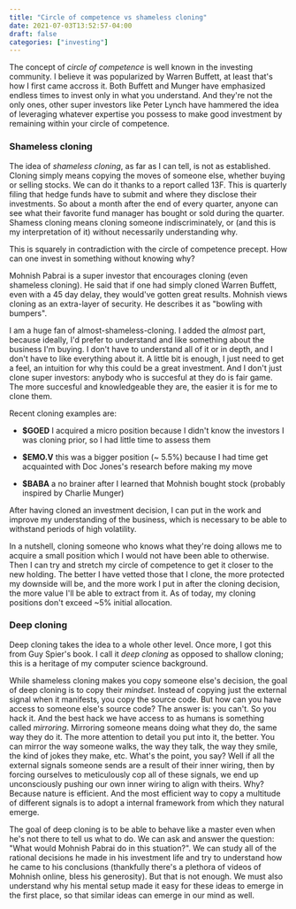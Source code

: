 ```yaml
---
title: "Circle of competence vs shameless cloning"
date: 2021-07-03T13:52:57-04:00
draft: false
categories: ["investing"]
---
```


The concept of _circle of competence_ is well known in the investing community. I believe it was popularized by Warren Buffett, at least that's how I first came accross it. Both Buffett and Munger have emphasized endless times to invest only in what you understand. And they're not the only ones, other super investors like Peter Lynch have hammered the idea of leveraging whatever expertise you possess to make good investment by remaining within your circle of competence.

### Shameless cloning

The idea of _shameless cloning_, as far as I can tell, is not as established. Cloning simply means copying the moves of someone else, whether buying or selling stocks. We can do it thanks to a report called 13F. This is quarterly filing that hedge funds have to submit and where they disclose their investments. So about a month after the end of every quarter, anyone can see what their favorite fund manager has bought or sold during the quarter. Shamess cloning means cloning someone indiscriminately, or (and this is my interpretation of it) without necessarily understanding why.

This is squarely in contradiction with the circle of competence precept. How can one invest in something without knowing why?

Mohnish Pabrai is a super investor that encourages cloning (even shameless cloning). He said that if one had simply cloned Warren Buffett, even with a 45 day delay, they would've gotten great results. Mohnish views cloning as an extra-layer of security. He describes it as "bowling with bumpers".

I am a huge fan of almost-shameless-cloning. I added the _almost_ part, because ideally, I'd prefer to understand and like something about the business I'm buying. I don't have to understand all of it or in depth, and I don't have to like everything about it. A little bit is enough, I just need to get a feel, an intuition for why this could be a great investment. And I don't just clone super investors: anybody who is succesful at they do is fair game. The more succesful and knowledgeable they are, the easier it is for me to clone them.

Recent cloning examples are:

- **$GOED** I acquired a micro position because I didn't know the investors I was cloning prior, so I had little time to assess them

- **$EMO.V** this was a bigger position (~ 5.5%) because I had time get acquainted with Doc Jones's research before making my move

- **$BABA** a no brainer after I learned that Mohnish bought stock (probably inspired by Charlie Munger)

After having cloned an investment decision, I can put in the work and improve my understanding of the business, which is necessary to be able to withstand periods of high volatility. 

In a nutshell, cloning someone who knows what they're doing allows me to acquire a small position which I would not have been able to otherwise. Then I can try and stretch my circle of competence to get it closer to the new holding. The better I have vetted those that I clone, the more protected my downside will be, and the more work I put in after the cloning decision, the more value I'll be able to extract from it. As of today, my cloning positions don't exceed ~5% initial allocation.

### Deep cloning

Deep cloning takes the idea to a whole other level. Once more, I got this from Guy Spier's book. I call it _deep cloning_ as opposed to shallow cloning; this is a heritage of my computer science background. 

While shameless cloning makes you copy someone else's decision, the goal of deep cloning is to copy their _mindset_. Instead of copying just the external signal when it manifests, you copy the source code. But how can you have access to someone else's source code? The answer is: you can't. So you hack it. And the best hack we have access to as humans is something called _mirroring_. Mirroring someone means doing what they do, the same way they do it. The more attention to detail you put into it, the better. You can mirror the way someone walks, the way they talk, the way they smile, the kind of jokes they make, etc. What's the point, you say? Well if all the external signals someone sends are a result of their inner wiring, then by forcing ourselves to meticulously cop all of these signals, we end up unconsciously pushing our own inner wiring to align with theirs. Why? Because nature is efficient. And the most efficient way to copy a multitude of different signals is to adopt a internal framework from which they natural emerge. 

The goal of deep cloning is to be able to behave like a master even when he's not there to tell us what to do. We can ask and answer the question: "What would Mohnish Pabrai do in this stuation?". We can study all of the rational decisions he made in his investment life and try to understand how he came to his conclusions (thankfully there's a plethora of videos of Mohnish online, bless his generosity). But that is not enough. We must also understand why his mental setup made it easy for these ideas to emerge in the first place, so that similar ideas can emerge in our mind as well.


